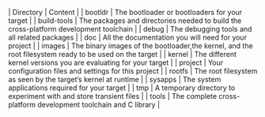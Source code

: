 | Directory   | Content                                                                                                |
| bootldr     | The bootloader or bootloaders for your target                                                          |
| build-tools | The packages and directories needed to build the cross-platform development toolchain                  |
| debug       | The debugging tools and all related packages                                                           |
| doc         | All the documentation you will need for your project                                                   |
| images      | The binary images of the bootloader,the kernel, and the root filesystem ready to be used on the target |
| kernel      | The different kernel versions you are evaluating for your target                                       |
| project     | Your configuration files and settings for this project                                                 |
| rootfs      | The root filesystem as seen by the target’s kernel at runtime                                          |
| sysapps     | The system applications required for your target                                                       |
| tmp         | A temporary directory to experiment with and store transient files                                     |
| tools       | The complete cross-platform development toolchain and C library                                        |
